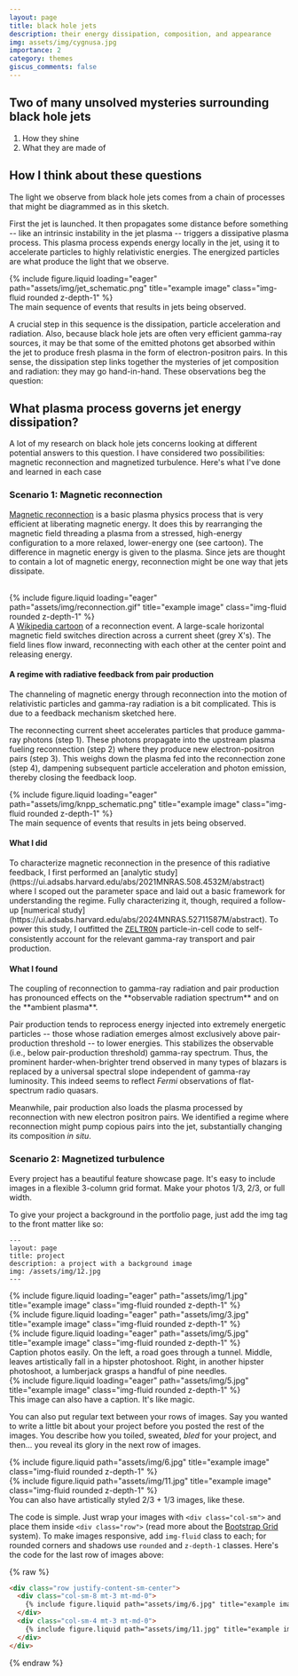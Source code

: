 ```yaml
---
layout: page
title: black hole jets 
description: their energy dissipation, composition, and appearance 
img: assets/img/cygnusa.jpg
importance: 2
category: themes
giscus_comments: false
---
```


<h2>
Two of many unsolved mysteries surrounding black hole jets
</h2>
<ol>
<li>How they shine</li>
<li>What they are made of</li>
</ol>

<h2>
How I think about these questions
</h2>

<div class="row align-items-center">
    <div class="col-md mt-0">
        <p>
            The light we observe from black hole jets comes from a chain of processes that might be diagrammed as in this sketch.
        </p>
        <p>
            First the jet is launched. It then propagates some distance before something -- like an intrinsic instability in the jet plasma -- triggers a dissipative plasma process. This plasma process expends energy locally in the jet, using it to accelerate particles to highly relativistic energies. The energized particles are what produce the light that we observe.
        </p>
    </div>
    <div class="col-md mt-0">
        {% include figure.liquid loading="eager" path="assets/img/jet_schematic.png" title="example image" class="img-fluid rounded z-depth-1" %}
        <div class="caption">
            The main sequence of events that results in jets being observed.
        </div>
    </div>
</div>

A crucial step in this sequence is the dissipation, particle acceleration and radiation. Also, because black hole jets are often very efficient gamma-ray sources, it may be that some of the emitted photons get absorbed within the jet to produce fresh plasma in the form of electron-positron pairs. In this sense, the dissipation step links together the mysteries of jet composition and radiation: they may go hand-in-hand. These observations beg the question:

<h2>
What plasma process governs jet energy dissipation?
</h2>

A lot of my research on black hole jets concerns looking at different potential answers to this question. I have considered two possibilities: magnetic reconnection and magnetized turbulence. Here's what I've done and learned in each case

<h3>
Scenario 1: Magnetic reconnection
</h3>
<div class="row align-items-center">
    <div class="col-sm">
        <p>
            <a href="https://en.wikipedia.org/wiki/Magnetic_reconnection">Magnetic reconnection</a> is a basic plasma physics process that is very efficient at liberating magnetic energy. It does this by rearranging the magnetic field threading a plasma from a stressed, high-energy configuration to a more relaxed, lower-energy one (see cartoon). The difference in magnetic energy is given to the plasma. Since jets are thought to contain a lot of magnetic energy, reconnection might be one way that jets dissipate.
        <br>
        <br>
        </p>
    </div>
    <div class="col-sm">
        {% include figure.liquid loading="eager" path="assets/img/reconnection.gif" title="example image" class="img-fluid rounded z-depth-1" %}
        <div class="caption">
            A <a href="https://en.wikipedia.org/wiki/Magnetic_reconnection">Wikipedia cartoon</a> of a reconnection event. A large-scale horizontal magnetic field switches direction across a current sheet (grey X's). The field lines flow inward, reconnecting with each other at the center point and releasing energy. 
        </div>
    </div>
</div>

<h4>
A regime with radiative feedback from pair production
</h4>
<div class="row align-items-center">
    <div class="col-sm mt-0">
        <p>
            The channeling of magnetic energy through reconnection into the motion of relativistic particles and gamma-ray radiation is a bit complicated. This is due to a feedback mechanism sketched here.
        </p>
        <p>
            The reconnecting current sheet accelerates particles that produce gamma-ray photons (step 1). These photons propagate into the upstream plasma fueling reconnection (step 2) where they produce new electron-positron pairs (step 3). This weighs down the plasma fed into the reconnection zone (step 4), dampening subsequent particle acceleration and photon emission, thereby closing the feedback loop.
        </p>
    </div>
    <div class="col-sm mt-0">
        {% include figure.liquid loading="eager" path="assets/img/knpp_schematic.png" title="example image" class="img-fluid rounded z-depth-1" %}
        <div class="caption">
            The main sequence of events that results in jets being observed.
        </div>
    </div>
</div>

<h4>
What I did
</h4>
To characterize magnetic reconnection in the presence of this radiative feedback, I first performed an [analytic study](https://ui.adsabs.harvard.edu/abs/2021MNRAS.508.4532M/abstract) where I scoped out the parameter space and laid out a basic framework for understanding the regime. Fully characterizing it, though, required a follow-up [numerical study](https://ui.adsabs.harvard.edu/abs/2024MNRAS.52711587M/abstract). To power this study, I outfitted the <span style="font-family: 'Courier New', Courier, monospace;"><a href="https://ui.adsabs.harvard.edu/abs/2019ascl.soft11012C/abstract">ZELTRON</a></span> particle-in-cell code to self-consistently account for the relevant gamma-ray transport and pair production.

<h4>
What I found
</h4>
The coupling of reconnection to gamma-ray radiation and pair production has pronounced effects on the **observable radiation spectrum** and on the **ambient plasma**. 

Pair production tends to reprocess energy injected into extremely energetic particles -- those whose radiation emerges almost exclusively above pair-production threshold -- to lower energies. This stabilizes the observable (i.e., below pair-production threshold) gamma-ray spectrum. Thus, the prominent harder-when-brighter trend observed in many types of blazars is replaced by a universal spectral slope independent of gamma-ray luminosity. This indeed seems to reflect <em>Fermi</em> observations of flat-spectrum radio quasars. 

Meanwhile, pair production also loads the plasma processed by reconnection with new electron positron pairs. We identified a regime where reconnection might pump copious pairs into the jet, substantially changing its composition <em>in situ</em>.

<h3>
Scenario 2: Magnetized turbulence 
</h3>

<div class="row align-items-center">
</div>

Every project has a beautiful feature showcase page.
It's easy to include images in a flexible 3-column grid format.
Make your photos 1/3, 2/3, or full width.

To give your project a background in the portfolio page, just add the img tag to the front matter like so:

    ---
    layout: page
    title: project
    description: a project with a background image
    img: /assets/img/12.jpg
    ---

<div class="row">
    <div class="col-sm mt-3 mt-md-0">
        {% include figure.liquid loading="eager" path="assets/img/1.jpg" title="example image" class="img-fluid rounded z-depth-1" %}
    </div>
    <div class="col-sm mt-3 mt-md-0">
        {% include figure.liquid loading="eager" path="assets/img/3.jpg" title="example image" class="img-fluid rounded z-depth-1" %}
    </div>
    <div class="col-sm mt-3 mt-md-0">
        {% include figure.liquid loading="eager" path="assets/img/5.jpg" title="example image" class="img-fluid rounded z-depth-1" %}
    </div>
</div>
<div class="caption">
    Caption photos easily. On the left, a road goes through a tunnel. Middle, leaves artistically fall in a hipster photoshoot. Right, in another hipster photoshoot, a lumberjack grasps a handful of pine needles.
</div>
<div class="row">
    <div class="col-sm mt-3 mt-md-0">
        {% include figure.liquid loading="eager" path="assets/img/5.jpg" title="example image" class="img-fluid rounded z-depth-1" %}
    </div>
</div>
<div class="caption">
    This image can also have a caption. It's like magic.
</div>

You can also put regular text between your rows of images.
Say you wanted to write a little bit about your project before you posted the rest of the images.
You describe how you toiled, sweated, _bled_ for your project, and then... you reveal its glory in the next row of images.

<div class="row justify-content-sm-center">
    <div class="col-sm-8 mt-3 mt-md-0">
        {% include figure.liquid path="assets/img/6.jpg" title="example image" class="img-fluid rounded z-depth-1" %}
    </div>
    <div class="col-sm-4 mt-3 mt-md-0">
        {% include figure.liquid path="assets/img/11.jpg" title="example image" class="img-fluid rounded z-depth-1" %}
    </div>
</div>
<div class="caption">
    You can also have artistically styled 2/3 + 1/3 images, like these.
</div>

The code is simple.
Just wrap your images with `<div class="col-sm">` and place them inside `<div class="row">` (read more about the <a href="https://getbootstrap.com/docs/4.4/layout/grid/">Bootstrap Grid</a> system).
To make images responsive, add `img-fluid` class to each; for rounded corners and shadows use `rounded` and `z-depth-1` classes.
Here's the code for the last row of images above:

{% raw %}

```html
<div class="row justify-content-sm-center">
  <div class="col-sm-8 mt-3 mt-md-0">
    {% include figure.liquid path="assets/img/6.jpg" title="example image" class="img-fluid rounded z-depth-1" %}
  </div>
  <div class="col-sm-4 mt-3 mt-md-0">
    {% include figure.liquid path="assets/img/11.jpg" title="example image" class="img-fluid rounded z-depth-1" %}
  </div>
</div>
```

{% endraw %}

